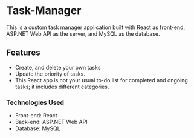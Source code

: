 # Task-Manager

This is a custom task manager application built with React as front-end, ASP.NET Web API as the server, and MySQL as the database.

## Features

- Create, and delete your own tasks
- Update the priority of tasks.
- This React app is not your usual to-do list for completed and ongoing tasks; it includes different categories.

### Technologies Used

- Front-end: React
- Back-end: ASP.NET Web API
- Database: MySQL
